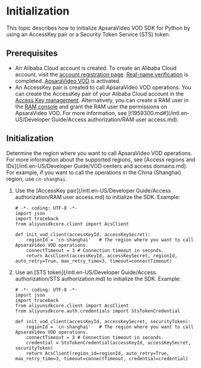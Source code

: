 # Initialization

This topic describes how to initialize ApsaraVideo VOD SDK for Python by using an AccessKey pair or a Security Token Service \(STS\) token.

## Prerequisites

-   An Alibaba Cloud account is created. To create an Alibaba Cloud account, visit the [account registration page](https://account.aliyun.com/register/register.htm?spm=a2c4g.11186623.2.13.2a123bd95a5EuV&oauth_callback=https%3A%2F%2Fvod.console.aliyun.com%2F&lang=zh). [Real-name verification](https://account.console.aliyun.com/v2/?spm=5176.2020520207.103.3.6e0f4c126cK3zB#/authc/types) is completed. [ApsaraVideo VOD](https://www.alibabacloud.com/product/apsaravideo-for-vod?spm=a3c0i.7911826.6791778070.dnavproductmedia3.441914b3psWeWQ) is activated.
-   An AccessKey pair is created to call ApsaraVideo VOD operations. You can create the AccessKey pair of your Alibaba Cloud account in the [Access Key management](https://usercenter.console.aliyun.com/#/manage/ak). Alternatively, you can create a RAM user in the [RAM console](https://ram.console.aliyun.com/?spm=a2c4g.11186623.2.17.2a123bd95a5EuV#/user/list) and grant the RAM user the permissions on ApsaraVideo VOD. For more information, see [t1959300.md\#](/intl.en-US/Developer Guide/Access authorization/RAM user access.md).

## Initialization

Determine the region where you want to call ApsaraVideo VOD operations. For more information about the supported regions, see [Access regions and IDs](/intl.en-US/Developer Guide/VOD centers and access domains.md). For example, if you want to call the operations in the China \(Shanghai\) region, use `cn-shanghai`.

1.  Use the [AccessKey pair](/intl.en-US/Developer Guide/Access authorization/RAM user access.md) to initialize the SDK. Example:

    ```
    # -*- coding: UTF-8 -*-
    import json
    import traceback
    from aliyunsdkcore.client import AcsClient
    
    def init_vod_client(accessKeyId, accessKeySecret):
        regionId = 'cn-shanghai'   # The region where you want to call ApsaraVideo VOD operations.
        connectTimeout = 3 # Connection timeout in seconds.
        return AcsClient(accessKeyId, accessKeySecret, regionId, auto_retry=True, max_retry_time=3, timeout=connectTimeout)
    ```

2.  Use an [STS token](/intl.en-US/Developer Guide/Access authorization/STS authorization.md) to initialize the SDK. Example:

    ```
    # -*- coding: UTF-8 -*-
    import json
    import traceback
    from aliyunsdkcore.client import AcsClient
    from aliyunsdkcore.auth.credentials import StsTokenCredential
    
    def init_vod_client(accessKeyId, accessKeySecret, securityToken):
        regionId = 'cn-shanghai'   # The region where you want to call ApsaraVideo VOD operations.
        connectTimeout = 3 # Connection timeout in seconds.
        credential = StsTokenCredential(accessKeyId, accessKeySecret, securityToken)
        return AcsClient(region_id=regionId, auto_retry=True, max_retry_time=3, timeout=connectTimeout, credential=credential)
    ```


